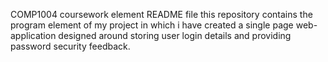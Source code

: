 COMP1004 coursework element README file
this repository contains the program element of my project in which i have created a single page web-
application designed around storing user login details and providing password security feedback.
